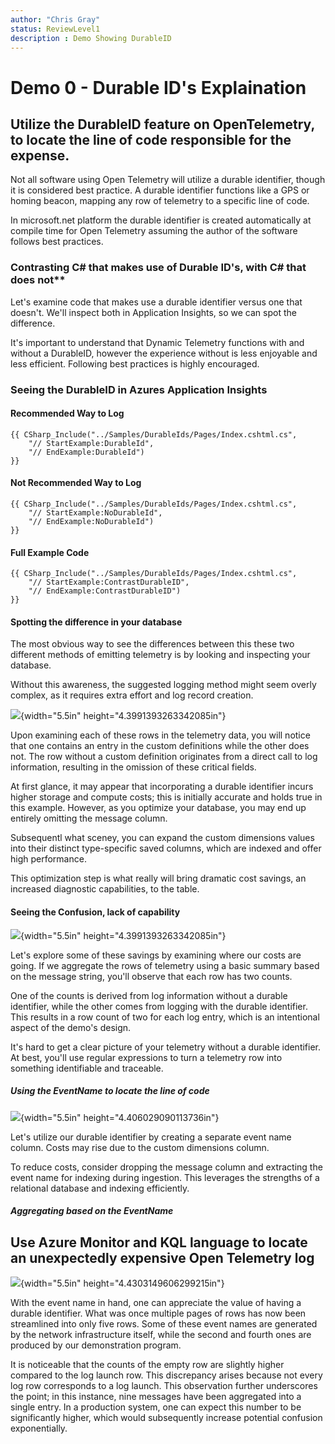 ```yaml
---
author: "Chris Gray"
status: ReviewLevel1
description : Demo Showing DurableID
---
```


# Demo 0 - Durable ID's Explaination

## Utilize the DurableID feature on OpenTelemetry, to locate the line of code responsible for the expense.

Not all software using Open Telemetry will utilize a durable identifier,
though it is considered best practice. A durable identifier functions
like a GPS or homing beacon, mapping any row of telemetry to a specific
line of code.

In microsoft.net platform the durable identifier is created
automatically at compile time for Open Telemetry assuming the author of
the software follows best practices.

### Contrasting C# that makes use of Durable ID's, with C# that does not\*\*

Let\'s examine code that makes use a durable identifier versus one that
doesn\'t. We'll inspect both in Application Insights, so we can spot the
difference.

It\'s important to understand that Dynamic Telemetry functions with and
without a DurableID, however the experience without is less enjoyable
and less efficient. Following best practices is highly encouraged.

### Seeing the DurableID in Azures Application Insights

#### Recommended Way to Log

``` cdocs_include
{{ CSharp_Include("../Samples/DurableIds/Pages/Index.cshtml.cs",
    "// StartExample:DurableId",
    "// EndExample:DurableId")
}}
```

#### Not Recommended Way to Log

``` cdocs_include
{{ CSharp_Include("../Samples/DurableIds/Pages/Index.cshtml.cs",
    "// StartExample:NoDurableId",
    "// EndExample:NoDurableId")
}}
```

#### Full Example Code

``` cdocs_include
{{ CSharp_Include("../Samples/DurableIds/Pages/Index.cshtml.cs",
    "// StartExample:ContrastDurableID",
    "// EndExample:ContrastDurableID")
}}
```

#### Spotting the difference in your database

The most obvious way to see the differences between this these two
different methods of emitting telemetry is by looking and inspecting
your database.

Without this awareness, the suggested logging method might seem overly
complex, as it requires extra effort and log record creation.

![](../orig_media/Demo.1.DurableID.Contrast.png){width="5.5in"
height="4.3991393263342085in"}

Upon examining each of these rows in the telemetry data, you will notice
that one contains an entry in the custom definitions while the other
does not. The row without a custom definition originates from a direct
call to log information, resulting in the omission of these critical
fields.

At first glance, it may appear that incorporating a durable identifier
incurs higher storage and compute costs; this is initially accurate and
holds true in this example. However, as you optimize your database, you
may end up entirely omitting the message column.

Subsequentl what sceney, you can expand the custom dimensions values
into their distinct type-specific saved columns, which are indexed and
offer high performance.

This optimization step is what really will bring dramatic cost savings,
an increased diagnostic capabilities, to the table.

#### Seeing the Confusion, lack of capability

![](../orig_media/Demo.1.DurableID.SummarizeContrast.png){width="5.5in"
height="4.3991393263342085in"}

Let\'s explore some of these savings by examining where our costs are
going. If we aggregate the rows of telemetry using a basic summary based
on the message string, you\'ll observe that each row has two counts.

One of the counts is derived from log information without a durable
identifier, while the other comes from logging with the durable
identifier. This results in a row count of two for each log entry, which
is an intentional aspect of the demo\'s design.

It\'s hard to get a clear picture of your telemetry without a durable
identifier. At best, you\'ll use regular expressions to turn a telemetry
row into something identifiable and traceable.

##### Using the EventName to locate the line of code

![](../orig_media/Demo.1.DurableID.ExtendEventName.png){width="5.5in"
height="4.406029090113736in"}

Let\'s utilize our durable identifier by creating a separate event name
column. Costs may rise due to the custom dimensions column.

To reduce costs, consider dropping the message column and extracting the
event name for indexing during ingestion. This leverages the strengths
of a relational database and indexing efficiently.

##### Aggregating based on the EventName

## Use Azure Monitor and KQL language to locate an unexpectedly expensive Open Telemetry log

![](../orig_media/Demo.1.DurableID.SummarizeContrast.png){width="5.5in"
height="4.4303149606299215in"}

With the event name in hand, one can appreciate the value of having a
durable identifier. What was once multiple pages of rows has now been
streamlined into only five rows. Some of these event names are generated
by the network infrastructure itself, while the second and fourth ones
are produced by our demonstration program.

It is noticeable that the counts of the empty row are slightly higher
compared to the log launch row. This discrepancy arises because not
every log row corresponds to a log launch. This observation further
underscores the point; in this instance, nine messages have been
aggregated into a single entry. In a production system, one can expect
this number to be significantly higher, which would subsequently
increase potential confusion exponentially.


